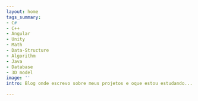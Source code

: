 ```yaml
---
layout: home
tags_summary:
- C#
- C++
- Angular
- Unity
- Math
- Data-Structure
- Algorithm
- Java
- Database
- 3D model
image: ''
intro: Blog onde escrevo sobre meus projetos e oque estou estudando......

---
```

